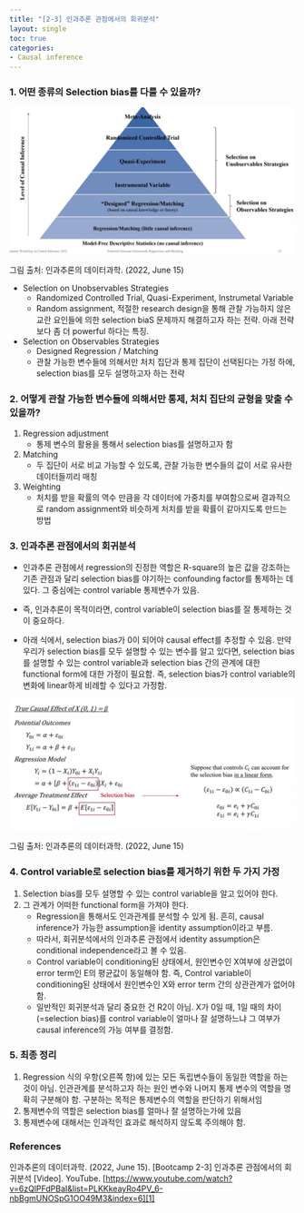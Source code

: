 ```yaml
---
title: "[2-3] 인과추론 관점에서의 회귀분석"
layout: single
toc: true
categories: 
- Causal inference
---
```


### 1. 어떤 종류의 Selection bias를 다룰 수 있을까?  
<p><img src="/assets/images/(un)observable.png" title="Selection on observables, unobservables"/></p>
그림 출처: 인과추론의 데이터과학. (2022, June 15)

* Selection on Unobservables Strategies
    * Randomized Controlled Trial, Quasi-Experiment, Instrumetal Variable
    * Random assignment, 적절한 research design을 통해 관찰 가능하지 않은 교란 요인들에 의한 selection biaS 문제까지 해결하고자 하는 전략. 아래 전략보다 좀 더 powerful 하다는 특징. 
* Selection on Observables Strategies
    * Designed Regression / Matching 
    * 관찰 가능한 변수들에 의해서만 처치 집단과 통제 집단이 선택된다는 가정 하에, selection bias를 모두 설명하고자 하는 전략 

### 2. 어떻게 관찰 가능한 변수들에 의해서만 통제, 처치 집단의 균형을 맞출 수 있을까? 
1. Regression adjustment  
    * 통제 변수의 활용을 통해서 selection bias를 설명하고자 함
2. Matching 
    * 두 집단이 서로 비교 가능할 수 있도록, 관찰 가능한 변수들의 값이 서로 유사한 데이터들끼리 매칭
3. Weighting 
    * 처치를 받을 확률의 역수 만큼을 각 데이터에 가중치를 부여함으로써 결과적으로 random assignment와 비슷하게 처치를 받을 확률이 같아지도록 만드는 방법

### 3. 인과추론 관점에서의 회귀분석
* 인과추론 관점에서 regression의 진정한 역할은 R-square의 높은 값을 강조하는 기존 관점과 달리 selection bias를 야기하는 confounding factor를 통제하는 데 있다. 그 중심에는 control variable 통제변수가 있음. 
* 즉, 인과추론이 목적이라면, control variable이 selection bias를 잘 통제하는 것이 중요하다. 

* 아래 식에서, selection bias가 0이 되어야 causal effect를 추정할 수 있음. 만약 우리가 selection bias를 모두 설명할 수 있는 변수를 알고 있다면, selection bias를 설명할 수 있는 control variable과 selection bias 간의 관계에 대한 functional form에 대한 가정이 필요함. 즉, selection bias가 control variable의 변화에 linear하게 비례할 수 있다고 가정함. 

<p><img src="/assets/images/regression.png" title="regression"/></p>
그림 출처: 인과추론의 데이터과학. (2022, June 15)

### 4. Control variable로 selection bias를 제거하기 위한 두 가지 가정
1. Selection bias를 모두 설명할 수 있는 control variable을 알고 있어야 한다. 
2. 그 관계가 어떠한 functional form을 가져야 한다. 
    * Regression을 통해서도 인과관계를 분석할 수 있게 됨. 흔히, causal inference가 가능한 assumption을 identity assumption이라고 부름. 
    * 따라서, 회귀분석에서의 인과추론 관점에서 identity assumption은 conditional independence라고 볼 수 있음. 
    * Control variable이 conditioning된 상태에서, 원인변수인 X여부에 상관없이 error term인 E의 평균값이 동일해야 함. 즉, Control variable이 conditioning된 상태에서 원인변수인 X와 error term 간의 상관관계가 없어야 함. 
    * 일반적인 회귀분석과 달리 중요한 건 R2이 아님. X가 0일 때, 1일 때의 차이(=selection bias)를 control variable이 얼마나 잘 설명하느냐 그 여부가 causal inference의 가능 여부를 결정함. 

### 5. 최종 정리
1. Regression 식의 우항(오른쪽 항)에 있는 모든 독립변수들이 동일한 역할을 하는 것이 아님. 인관관계를 분석하고자 하는 원인 변수와 나머지 통제 변수의 역할을 명확히 구분해야 함. 구분하는 목적은 통제변수의 역할을 판단하기 위해서임
2. 통제변수의 역할은 selection bias를 얼마나 잘 설명하는가에 있음 
3. 통제변수에 대해서는 인과적인 효과로 해석하지 않도록 주의해야 함. 


### References
인과추론의 데이터과학. (2022, June 15). [Bootcamp 2-3] 인과추론 관점에서의 회귀분석 [Video]. YouTube. [https://www.youtube.com/watch?v=6zQlPFdPBaI&list=PLKKkeayRo4PV_6-nbBgmUNOSpG1OO49M3&index=6][1]

[1]: https://www.youtube.com/watch?v=6zQlPFdPBaI&list=PLKKkeayRo4PV_6-nbBgmUNOSpG1OO49M3&index=6